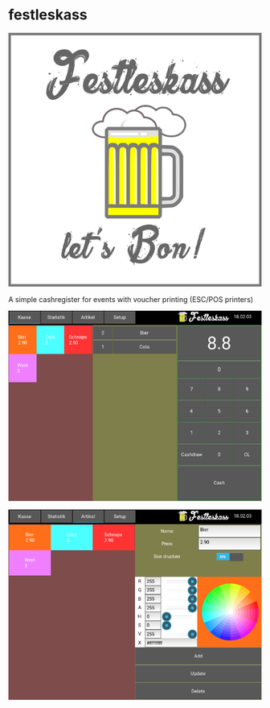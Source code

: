 # festleskass
![Festleskass](festleskass_presplash_01.png)

A simple cashregister for events with voucher printing (ESC/POS printers)


![Festleskass Kasse](festleskass_in_action_01.png)


![Festleskass Artikel](festleskass_in_action_02.png)
